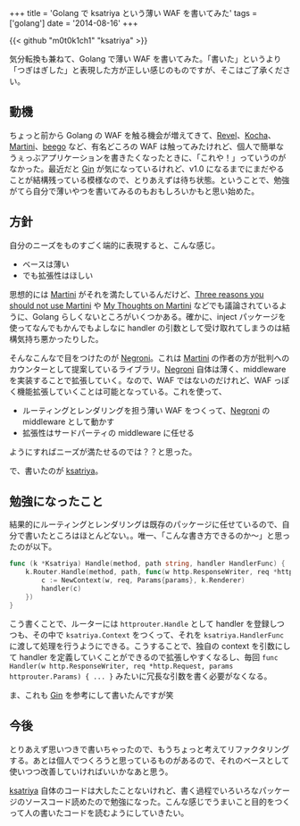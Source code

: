 +++
title = 'Golang で ksatriya という薄い WAF を書いてみた'
tags = ['golang']
date = '2014-08-16'
+++

{{< github "m0t0k1ch1" "ksatriya" >}}

気分転換も兼ねて、Golang で薄い WAF を書いてみた。「書いた」というより「つぎはぎした」と表現した方が正しい感じのものですが、そこはご了承ください。

<!--more-->

## 動機

ちょっと前から Golang の WAF を触る機会が増えてきて、[Revel](https://github.com/revel/revel)、[Kocha](https://github.com/naoina/kocha)、[Martini](https://github.com/go-martini/martini)、[beego](https://github.com/astaxie/beego) など、有名どころの WAF は触ってみたけれど、個人で簡単なうぇっぶアプリケーションを書きたくなったときに、「これや！」っていうのがなかった。最近だと [Gin](https://github.com/gin-gonic/gin) が気になっているけれど、v1.0 になるまでにまだやることが結構残っている模様なので、とりあえずは待ち状態。ということで、勉強がてら自分で薄いやつを書いてみるのもおもしろいかもと思い始めた。

## 方針

自分のニーズをものすごく端的に表現すると、こんな感じ。

- ベースは薄い
- でも拡張性はほしい

思想的には [Martini](https://github.com/go-martini/martini) がそれを満たしているんだけど、[Three reasons you should not use Martini](http://stephensearles.com/?p=254) や [My Thoughts on Martini](http://codegangsta.io/blog/2014/05/19/my-thoughts-on-martini) などでも議論されているように、Golang らしくないところがいくつかある。確かに、inject パッケージを使ってなんでもかんでもよしなに handler の引数として受け取れてしまうのは結構気持ち悪かったりした。

そんなこんなで目をつけたのが [Negroni](https://github.com/codegangsta/negroni)。これは [Martini](https://github.com/go-martini/martini) の作者の方が批判へのカウンターとして提案しているライブラリ。[Negroni](https://github.com/codegangsta/negroni) 自体は薄く、middleware を実装することで拡張していく。なので、WAF ではないのだけれど、WAF っぽく機能拡張していくことは可能となっている。これを使って、

- ルーティングとレンダリングを担う薄い WAF をつくって、[Negroni](https://github.com/codegangsta/negroni) の middleware として動かす
- 拡張性はサードパーティの middleware に任せる

ようにすればニーズが満たせるのでは？？と思った。

で、書いたのが [ksatriya](https://github.com/m0t0k1ch1/ksatriya)。

## 勉強になったこと

結果的にルーティングとレンダリングは既存のパッケージに任せているので、自分で書いたところはほとんどない。。唯一、「こんな書き方できるのか〜」と思ったのが以下。

``` go
func (k *Ksatriya) Handle(method, path string, handler HandlerFunc) {
    k.Router.Handle(method, path, func(w http.ResponseWriter, req *http.Request, params httprouter.Params) {
        c := NewContext(w, req, Params{params}, k.Renderer)
        handler(c)
    })
}
```

こう書くことで、ルーターには `httprouter.Handle` として handler を登録しつつも、その中で `ksatriya.Context` をつくって、それを `ksatriya.HandlerFunc` に渡して処理を行うようにできる。こうすることで、独自の context を引数にして handler を定義していくことができるので拡張しやすくなるし、毎回 `func Handler(w http.ResponseWriter, req *http.Request, params httprouter.Params) { ... }` みたいに冗長な引数を書く必要がなくなる。

ま、これも [Gin](https://github.com/gin-gonic/gin) を参考にして書いたんですが笑

## 今後

とりあえず思いつきで書いちゃったので、もうちょっと考えてリファクタリングする。あとは個人でつくろうと思っているものがあるので、それのベースとして使いつつ改善していければいいかなあと思う。

[ksatriya](https://github.com/m0t0k1ch1/ksatriya) 自体のコードは大したことないけれど、書く過程でいろいろなパッケージのソースコード読めたので勉強になった。こんな感じでうまいこと目的をつくって人の書いたコードを読むようにしていきたい。
